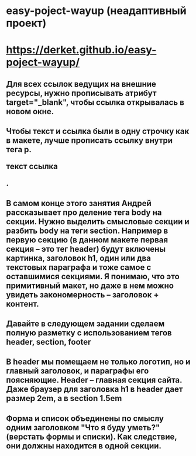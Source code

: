 # easy-poject-wayup (неадаптивный проект)

# https://derket.github.io/easy-poject-wayup/

## Для всех ссылок ведущих на внешние ресурсы, нужно прописывать атрибут target="_blank", чтобы ссылка открывалась в новом окне.

## Чтобы текст и ссылка были в одну строчку как в макете, лучше прописать ссылку внутри тега p. <p> текст <a> ссылка </a> </p>.

## В самом конце этого занятия Андрей рассказывает про деление тега body на секции. Нужно выделить смысловые секции и разбить body на теги section. Например в первую секцию (в данном макете первая секция – это тег header) будут включены картинка, заголовок h1, один или два текстовых параграфа и тоже самое с оставшимися секциями. Я понимаю, что это примитивный макет, но даже в нем можно увидеть закономерность – заголовок + контент.

## Давайте в следующем задании сделаем полную разметку с использованием тегов header, section, footer

## В header мы помещаем не только логотип, но и главный заголовок, и параграфы его поясняющие. Header – главная секция сайта. Даже браузер для заголовка h1 в header дает размер 2em, а в section 1.5em

## Форма и список объединены по смыслу одним заголовком "Что я буду уметь?" (верстать формы и списки). Как следствие, они должны находится в одной секции.
